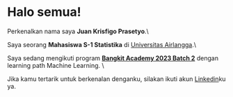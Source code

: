 # Halo semua! 

Perkenalkan nama saya **Juan Krisfigo Prasetyo**.\

Saya seorang **Mahasiswa S-1 Statistika** di [Universitas Airlangga](https://unair.ac.id/).\

Saya sedang mengikuti program **[Bangkit Academy 2023 Batch 2](https://grow.google/intl/id_id/bangkit/?tab=machine-learning)** dengan learning path Machine Learning. \

Jika kamu tertarik untuk berkenalan denganku, silakan ikuti akun [Linkedin](https://linkedin.com/in/juan-krisfigo-93a823263/)ku ya.

